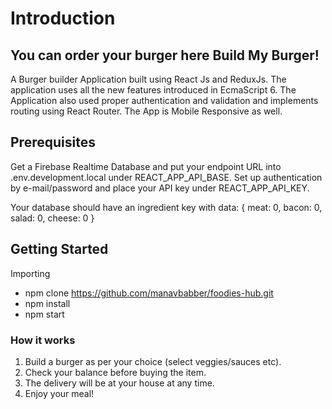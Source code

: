 # Introduction
## You can order your burger here Build My Burger!
A Burger builder Application built using React Js and ReduxJs. The application uses all the new features introduced in EcmaScript 6. The Application also used proper authentication and validation and implements routing using React Router. The App is Mobile Responsive as well.

## Prerequisites
Get a Firebase Realtime Database and put your endpoint URL into .env.development.local under REACT_APP_API_BASE. Set up authentication by e-mail/password and place your API key under REACT_APP_API_KEY.

Your database should have an ingredient key with data:
{
  meat: 0,
  bacon: 0,
  salad: 0,
  cheese: 0
}

## Getting Started
Importing
* npm clone https://github.com/manavbabber/foodies-hub.git
* npm install
* npm start

### How it works
1) Build a burger as per your choice (select veggies/sauces etc).
2) Check your balance before buying the item.
3) The delivery will be at your house at any time.
4) Enjoy your meal!
